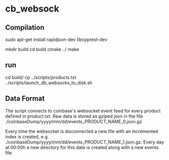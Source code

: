 # cb_websock

## Compilation

sudo apt-get install rapidjson-dev libcpprest-dev

mkdir build
cd build
cmake ../
make

## run

cd build/
cp ../scripts/products.txt
../scripts/launch_db_websocks_to_disk.sh

## Data Format

The script connects to coinbase's websocket event feed for every product defined in product.txt. Raw data is stored as gziped json in the file ./coinbaseDump/yyyy/mm/dd/events_PRODUCT_NAME_0.json.gz

Every time the websocket is disconnected a new file with an incremented index is created, e.g. ./coinbaseDump/yyyy/mm/dd/events_PRODUCT_NAME_1.json.gz. Every day at 00:00h a new directory for this date is created along with a new events file.
